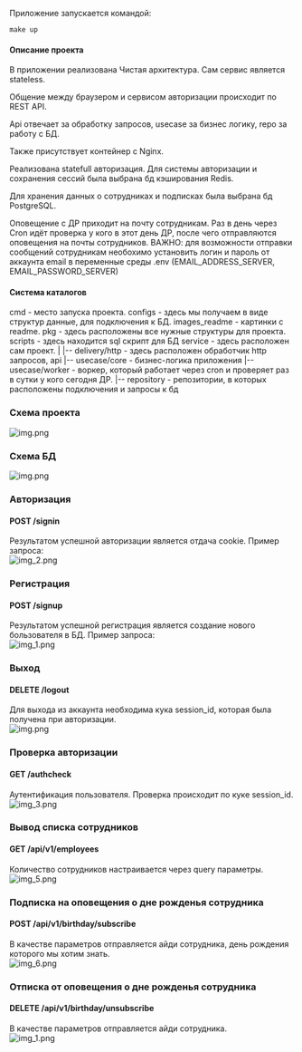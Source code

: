 Приложение запускается командой:
```
make up
```
#### Описание проекта
В приложении реализована Чистая архитектура. Сам сервис является stateless.

Общение между браузером и сервисом авторизации происходит по REST API.

Api отвечает за обработку запросов, usecase за бизнес логику, repo за работу с БД.

Также присутствует контейнер c Nginx.

Реализована statefull авторизация. Для системы авторизации и сохранения сессий была выбрана бд кэширования Redis.

Для хранения данных о сотрудниках и подписках была выбрана бд PostgreSQL.

Оповещение с ДР приходит на почту сотрудникам. Раз в день через Cron идёт проверка у кого в этот день ДР, после чего отправляются оповещения на почты сотрудников.
ВАЖНО: для возможности отправки сообщений сотрудникам необохимо установить логин и пароль от аккаунта email в переменные среды .env (EMAIL_ADDRESS_SERVER, EMAIL_PASSWORD_SERVER)

#### Система каталогов

cmd - место запуска проекта.
configs - здесь мы получаем в виде структур данные, для подключения к БД.
images_readme - картинки с readme.
pkg - здесь расположены все нужные структуры для проекта.
scripts - здесь находится sql скрипт для БД
service - здесь расположен сам проект. 
    |
    |-- delivery/http - здесь расположен обработчик http запросов, api
    |-- usecase/core - бизнес-логика приложения
    |-- usecase/worker - воркер, который работает через cron и проверяет раз в сутки у кого сегодня ДР.
    |-- repository - репозитории, в которых расположены подключения и запросы к бд

### Схема проекта
![img.png](images_readme/img_8.png)

### Схема БД
![img.png](images_readme/img_9.png)

### Авторизация
#### POST /signin
Результатом успешной авторизации является отдача cookie. Пример запроса: <br/>
![img_2.png](images_readme/img_2.png)
### Регистрация
#### POST /signup
Результатом успешной регистрация является создание нового бользователя в БД. Пример запроса: <br/>
![img_1.png](images_readme/img_1.png)

### Выход
#### DELETE /logout
Для выхода из аккаунта необходима кука session_id, которая была получена при авторизации. <br/>
![img.png](images_readme/img_4.png)

### Проверка авторизации
#### GET /authcheck
Аутентификация пользователя. Проверка происходит по куке session_id. <br/>
![img_3.png](images_readme/img_3.png)

### Вывод списка сотрудников
#### GET /api/v1/employees 
Количество сотрудников настраивается через query параметры. <br/>
![img_5.png](images_readme/img_5.png)

### Подписка на оповещения о дне рожденья сотрудника
#### POST /api/v1/birthday/subscribe
В качестве параметров отправляется айди сотрудника, день рождения которого мы хотим знать. <br/>
![img_6.png](images_readme/img_6.png)

### Отписка от оповещения о дне рожденья сотрудника
#### DELETE /api/v1/birthday/unsubscribe
В качестве параметров отправляется айди сотрудника. <br/>
![img_1.png](images_readme/img_7.png)
